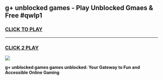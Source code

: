 
## g+ unblocked games - Play Unblocked Gmaes & Free #qwlp1
<h3>
<a href="https://news.freeplayer.one?title=g+_unblocked_games&ref=03M">CLICK TO PLAY</a></h3>
<hr>

<h3>
<a href="https://news.freeplayer.one?title=g+_unblocked_games&ref=03M">CLICK 2 PLAY</a>
  
</h3>

<a href="https://news.freeplayer.one?title=g+_unblocked_games&ref=03M"><img src="https://clearcache.store/games.png"></a>


**g+ unblocked games games unblocked: Your Gateway to Fun and Accessible Online Gaming**
